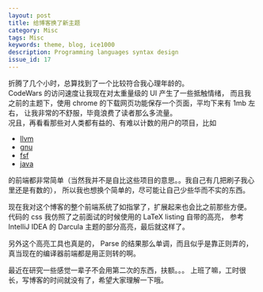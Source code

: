```yaml
---
layout: post
title: 给博客换了新主题
category: Misc
tags: Misc
keywords: theme, blog, ice1000
description: Programming languages syntax design
issue_id: 17
---
```


折腾了几个小时，总算找到了一个比较符合我心理年龄的。  
CodeWars 的访问速度让我现在对太重量级的 UI 产生了一些抵触情绪，
而且我之前的主题下，使用 chrome 的下载网页功能保存一个页面，平均下来有 1mb 左右，
让我非常的不舒服，毕竟浪费了读者那么多流量。  
况且，再看看那些对人类都有益的、有难以计数的用户的项目，比如

+ [llvm](https://llvm.org)
+ [gnu](https://www.gnu.org/)
+ [fsf](https://www.fsf.org/)
+ [java](https://www.java.com/)

的前端都非常简单（当然我并不是自比这些项目的意思。。我自己有几把刷子我心里还是有数的），
所以我也想换个简单的，尽可能让自己少些华而不实的东西。

现在我对这个博客的整个前端系统了如指掌了，扩展起来也会比之前那些方便。  
代码的 css 我仿照了之前面试的时候使用的 LaTeX listing 自带的高亮，
参考 IntelliJ IDEA 的 Darcula 主题的部分高亮，最后就这样了。

另外这个高亮工具也真是的， Parse 的结果那么单调，而且似乎是靠正则弄的，
真当现在的编译器前端都是用正则转的啊。

最近在研究一些感觉一辈子不会用第二次的东西，扶额。。。
上班了嘛，工时很长，写博客的时间就没有了，希望大家理解一下哦。

